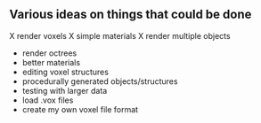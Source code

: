 ## Various ideas on things that could be done

X render voxels
X simple materials
X render multiple objects
- render octrees 
- better materials
- editing voxel structures
- procedurally generated objects/structures
- testing with larger data
- load .vox files
- create my own voxel file format
